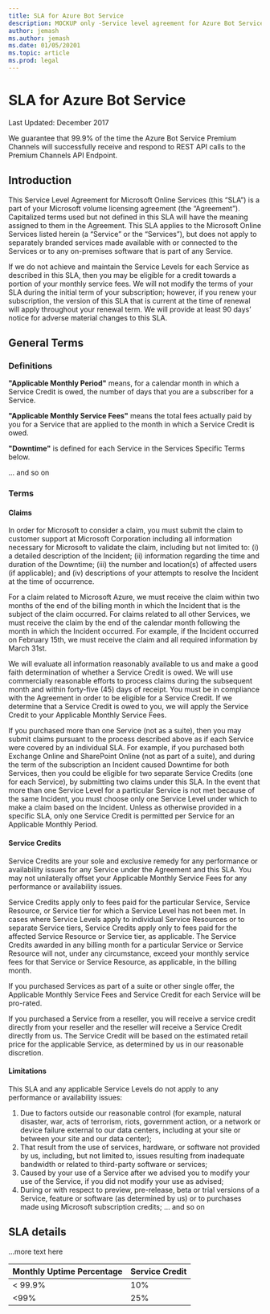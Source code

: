 ```yaml
---
title: SLA for Azure Bot Service
description: MOCKUP only -Service level agreement for Azure Bot Service
author: jemash
ms.author: jemash
ms.date: 01/05/20201
ms.topic: article
ms.prod: legal
---
```


# SLA for Azure Bot Service

Last Updated: December 2017

We guarantee that 99.9% of the time the Azure Bot Service Premium Channels will successfully receive and respond to REST API calls to the Premium Channels API Endpoint.

## Introduction

This Service Level Agreement for Microsoft Online Services (this “SLA”) is a part of your Microsoft volume licensing agreement (the “Agreement”). Capitalized terms used but not defined in this SLA will have the meaning assigned to them in the Agreement. This SLA applies to the Microsoft Online Services listed herein (a “Service” or the “Services”), but does not apply to separately branded services made available with or connected to the Services or to any on-premises software that is part of any Service.

If we do not achieve and maintain the Service Levels for each Service as described in this SLA, then you may be eligible for a credit towards a portion of your monthly service fees. We will not modify the terms of your SLA during the initial term of your subscription; however, if you renew your subscription, the version of this SLA that is current at the time of renewal will apply throughout your renewal term. We will provide at least 90 days’ notice for adverse material changes to this SLA.

## General Terms

### Definitions

**"Applicable Monthly Period"** means, for a calendar month in which a Service Credit is owed, the number of days that you are a subscriber for a Service.

**"Applicable Monthly Service Fees"** means the total fees actually paid by you for a Service that are applied to the month in which a Service Credit is owed.

**"Downtime"** is defined for each Service in the Services Specific Terms below.

... and so on

### Terms

#### Claims

In order for Microsoft to consider a claim, you must submit the claim to customer support at Microsoft Corporation including all information necessary for Microsoft to validate the claim, including but not limited to: (i) a detailed description of the Incident; (ii) information regarding the time and duration of the Downtime; (iii) the number and location(s) of affected users (if applicable); and (iv) descriptions of your attempts to resolve the Incident at the time of occurrence.

For a claim related to Microsoft Azure, we must receive the claim within two months of the end of the billing month in which the Incident that is the subject of the claim occurred. For claims related to all other Services, we must receive the claim by the end of the calendar month following the month in which the Incident occurred. For example, if the Incident occurred on February 15th, we must receive the claim and all required information by March 31st.

We will evaluate all information reasonably available to us and make a good faith determination of whether a Service Credit is owed. We will use commercially reasonable efforts to process claims during the subsequent month and within forty-five (45) days of receipt. You must be in compliance with the Agreement in order to be eligible for a Service Credit. If we determine that a Service Credit is owed to you, we will apply the Service Credit to your Applicable Monthly Service Fees.

If you purchased more than one Service (not as a suite), then you may submit claims pursuant to the process described above as if each Service were covered by an individual SLA. For example, if you purchased both Exchange Online and SharePoint Online (not as part of a suite), and during the term of the subscription an Incident caused Downtime for both Services, then you could be eligible for two separate Service Credits (one for each Service), by submitting two claims under this SLA. In the event that more than one Service Level for a particular Service is not met because of the same Incident, you must choose only one Service Level under which to make a claim based on the Incident. Unless as otherwise provided in a specific SLA, only one Service Credit is permitted per Service for an Applicable Monthly Period.

#### Service Credits

Service Credits are your sole and exclusive remedy for any performance or availability issues for any Service under the Agreement and this SLA. You may not unilaterally offset your Applicable Monthly Service Fees for any performance or availability issues.

Service Credits apply only to fees paid for the particular Service, Service Resource, or Service tier for which a Service Level has not been met. In cases where Service Levels apply to individual Service Resources or to separate Service tiers, Service Credits apply only to fees paid for the affected Service Resource or Service tier, as applicable. The Service Credits awarded in any billing month for a particular Service or Service Resource will not, under any circumstance, exceed your monthly service fees for that Service or Service Resource, as applicable, in the billing month.

If you purchased Services as part of a suite or other single offer, the Applicable Monthly Service Fees and Service Credit for each Service will be pro-rated.

If you purchased a Service from a reseller, you will receive a service credit directly from your reseller and the reseller will receive a Service Credit directly from us. The Service Credit will be based on the estimated retail price for the applicable Service, as determined by us in our reasonable discretion.

#### Limitations

This SLA and any applicable Service Levels do not apply to any performance or availability issues:

1. Due to factors outside our reasonable control (for example, natural disaster, war, acts of terrorism, riots, government action, or a network or device failure external to our data centers, including at your site or between your site and our data center);
1. That result from the use of services, hardware, or software not provided by us, including, but not limited to, issues resulting from inadequate bandwidth or related to third-party software or services;
1. Caused by your use of a Service after we advised you to modify your use of the Service, if you did not modify your use as advised;
1. During or with respect to preview, pre-release, beta or trial versions of a Service, feature or software (as determined by us) or to purchases made using Microsoft subscription credits;
... and so on

## SLA details

...more text here

|**Monthly Uptime Percentage**  |**Service Credit**  |
|---------|---------|
|< 99.9%  |   10%   |
|<99%     |   25%   |